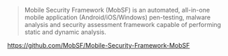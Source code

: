 
> Mobile Security Framework (MobSF) is an automated, all-in-one mobile application (Android/iOS/Windows) pen-testing, malware analysis and security assessment framework capable of performing static and dynamic analysis.

<https://github.com/MobSF/Mobile-Security-Framework-MobSF>